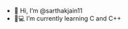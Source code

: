 - 👋 Hi, I’m @sarthakjain11
- 📱💻 I’m currently learning C and C++

<!---
sarthakjain11/sarthakjain11 is a ✨ special ✨ repository because its `README.md` (this file) appears on your GitHub profile.
You can click the Preview link to take a look at your changes.
--->
